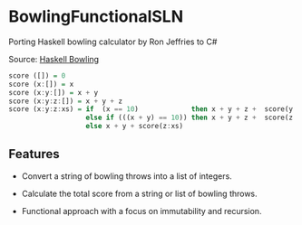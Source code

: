 # BowlingFunctionalSLN
Porting Haskell bowling calculator by Ron Jeffries to C#

Source: [Haskell Bowling](https://ronjeffries.com/xprog/articles/dbchaskellbowling/)

```haskell
score ([]) = 0
score (x:[]) = x 
score (x:y:[]) = x + y 
score (x:y:z:[]) = x + y + z
score (x:y:z:xs) = if  (x == 10)             then x + y + z +  score(y:z:xs) 
                   else if (((x + y) == 10)) then x + y + z +  score(z:xs)
                   else x + y + score(z:xs)
```

## Features
- Convert a string of bowling throws into a list of integers.

- Calculate the total score from a string or list of bowling throws.

- Functional approach with a focus on immutability and recursion.

